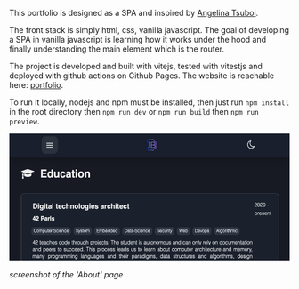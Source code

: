 This portfolio is designed as a SPA and inspired by [Angelina Tsuboi](https://github.com/ANG13T).

The front stack is simply html, css, vanilla javascript. The goal of developing a SPA in vanilla javascript is learning how it works under the hood and finally understanding the main element which is the router.

The project is developed and built with vitejs, tested with vitestjs and deployed with github actions on Github Pages.
The website is reachable here: [portfolio](https://jibus22.github.io/).

To run it locally, nodejs and npm must be installed, then just run `npm install` in the root directory then `npm run dev` or `npm run build` then `npm run preview`.

<img src="./_resources/screenshot.png" alt="screenshot.png" width="540" height="228">

_screenshot of the 'About' page_

